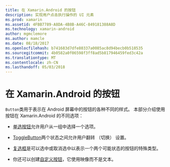 ```yaml
---
title: 在 Xamarin.Android 的按钮
description: 实现用户点击执行操作的 UI 元素
ms.prod: xamarin
ms.assetid: 4FBB7789-A8DA-4B8B-A46C-849181388A8D
ms.technology: xamarin-android
author: mgmclemore
ms.author: mamcle
ms.date: 08/18/2017
ms.openlocfilehash: b741683d7dfe80337a0085ac8d94becb0b518535
ms.sourcegitcommit: 4b0582a0f06598f3ff8ad5b817946459fed3c42a
ms.translationtype: MT
ms.contentlocale: zh-CN
ms.lasthandoff: 05/03/2018
---
```

# <a name="buttons-in-xamarinandroid"></a>在 Xamarin.Android 的按钮

`Button`类用于表示在 Android 屏幕中的按钮的各种不同的样式。 本部分介绍使用按钮在 Xamarin.Android 的不同选项：

-   [单选按钮](~/android/user-interface/controls/buttons/radio-button.md)允许用户从一组中选择一个选项。

-   [ToggleButton](~/android/user-interface/controls/buttons/toggle-button.md)两个状态之间允许用户翻转 （切换） 设置。

-   [复选框](~/android/user-interface/controls/buttons/check-box.md)是可以选中或取消选中以表示一个两个可能状态的按钮的特殊类型。

-   你还可以创建[自定义按钮](~/android/user-interface/controls/buttons/custom-button.md)，它使用映像而不是文本。

